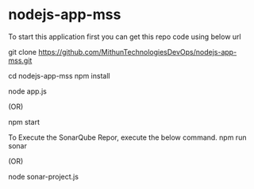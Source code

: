 # nodejs-app-mss

To start this application first you can get this repo code using below url

git clone https://github.com/MithunTechnologiesDevOps/nodejs-app-mss.git

cd nodejs-app-mss
npm install

node app.js 

(OR) 

npm start

To Execute the SonarQube Repor, execute the below command.
npm run sonar

(OR) 

node sonar-project.js
